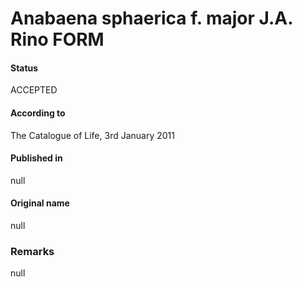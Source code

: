 # Anabaena sphaerica f. major J.A. Rino FORM

#### Status
ACCEPTED

#### According to
The Catalogue of Life, 3rd January 2011

#### Published in
null

#### Original name
null

### Remarks
null